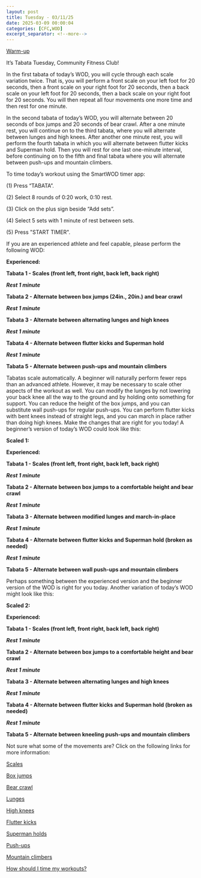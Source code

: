 ```yaml
---
layout: post
title: Tuesday - 03/11/25
date: 2025-03-09 00:00:04
categories: [CFC,WOD]
excerpt_separator: <!--more-->
---
```

[Warm-up](https://communityfitnessclub.wixsite.com/website/post/basic-full-body-warm-up) 

It’s Tabata Tuesday, Community Fitness Club! 

In the first tabata of today’s WOD, you will cycle through each scale variation twice. That is, you will perform a front scale on your left foot for 20 seconds, then a front scale on your right foot for 20 seconds, then a back scale on your left foot for 20 seconds, then a back scale on your right foot for 20 seconds. You will then repeat all four movements one more time and then rest for one minute. 

In the second tabata of today’s WOD, you will alternate between 20 seconds of box jumps and 20 seconds of bear crawl. After a one minute rest, you will continue on to the third tabata, where you will alternate between lunges and high knees. After another one minute rest, you will perform the fourth tabata in which you will alternate between flutter kicks and Superman hold. Then you will rest for one last one-minute interval, before continuing on to the fifth and final tabata where you will alternate between push-ups and mountain climbers.

To time today’s workout using the SmartWOD timer app:

(1) Press “TABATA”. 

(2) Select 8 rounds of 0:20 work, 0:10 rest. 

(3) Click on the plus sign beside “Add sets”. 

(4) Select 5 sets with 1 minute of rest between sets.

(5) Press "START TIMER".

If you are an experienced athlete and feel capable, please perform the following WOD:

**Experienced:**

**Tabata 1 - Scales (front left, front right, back left, back right)**

***Rest 1 minute***

**Tabata 2 - Alternate between box jumps (24in., 20in.) and bear crawl**

***Rest 1 minute***

**Tabata 3 - Alternate between alternating lunges and high knees**

***Rest 1 minute***

**Tabata 4 - Alternate between flutter kicks and Superman hold**

***Rest 1 minute***

**Tabata 5 - Alternate between push-ups and mountain climbers**
<!--more-->

Tabatas scale automatically. A beginner will naturally perform fewer reps than an advanced athlete. However, it may be necessary to scale other aspects of the workout as well. You can modify the lunges by not lowering your back knee all the way to the ground and by holding onto something for support. You can reduce the height of the box jumps, and you can substitute wall push-ups for regular push-ups. You can perform flutter kicks with bent knees instead of straight legs, and you can march in place rather than doing high knees. Make the changes that are right for you today! A beginner’s version of today’s WOD could look like this:

**Scaled 1:**

**Experienced:**

**Tabata 1 - Scales (front left, front right, back left, back right)**

***Rest 1 minute***

**Tabata 2 - Alternate between box jumps to a comfortable height and bear crawl**

***Rest 1 minute***

**Tabata 3 - Alternate between modified lunges and march-in-place**

***Rest 1 minute***

**Tabata 4 - Alternate between flutter kicks and Superman hold (broken as needed)**

***Rest 1 minute***

**Tabata 5 - Alternate between wall push-ups and mountain climbers**

Perhaps something between the experienced version and the beginner version of the WOD is right for you today. Another variation of today’s WOD might look like this:

**Scaled 2:**

**Experienced:**

**Tabata 1 - Scales (front left, front right, back left, back right)**

***Rest 1 minute***

**Tabata 2 - Alternate between box jumps to a comfortable height and bear crawl**

***Rest 1 minute***

**Tabata 3 - Alternate between alternating lunges and high knees**

***Rest 1 minute***

**Tabata 4 - Alternate between flutter kicks and Superman hold (broken as needed)**

***Rest 1 minute***

**Tabata 5 - Alternate between kneeling push-ups and mountain climbers**

Not sure what some of the movements are? Click on the following links for more information:

[Scales](https://communityfitnessclub.wixsite.com/website/post/scales)

[Box jumps](https://communityfitnessclub.wixsite.com/website/post/box-jumps)

[Bear crawl ](https://www.youtube.com/watch?v=t8XLor7unqU)

[Lunges](https://communityfitnessclub.wixsite.com/website/post/lunges) 

[High knees](https://www.youtube.com/watch?v=DfjpR6dzLVg) 

[Flutter kicks](https://www.youtube.com/watch?v=WZOFuyoMzaE) 

[Superman holds](https://communityfitnessclub.wixsite.com/website/post/superman-holds)

[Push-ups](https://communityfitnessclub.wixsite.com/website/post/push-ups)

[Mountain climbers](https://www.youtube.com/watch?v=nmwgirgXLYM)

[How should I time my workouts?](https://communityfitnessclub.wixsite.com/website/post/how-should-i-time-my-workouts)
